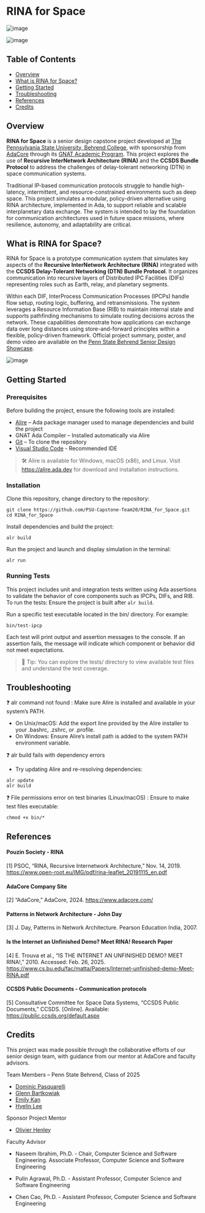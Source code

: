 # RINA for Space
![image](/RINA_Logo.png "Rina for Space Logo")

![image](/SponsorLogo.png "Sponsor - AdaCore Logo")

## Table of Contents
- [Overview](#overview)
- [What is RINA for Space?](#what-is-rina-for-space)
- [Getting Started](#getting-started)
- [Troubleshooting](#troubleshooting)
- [References](#references)
- [Credits](#credits)

## Overview

**RINA for Space** is a senior design capstone project developed at [The Pennsylvania State University, Behrend College](https://behrend.psu.edu/), with sponsorship from [AdaCore](https://www.adacore.com/) through its [GNAT Academic Program](https://github.com/GNAT-Academic-Program). This project explores the use of **Recursive InterNetwork Architecture (RINA)** and the **CCSDS Bundle Protocol** to address the challenges of delay-tolerant networking (DTN) in space communication systems.

Traditional IP-based communication protocols struggle to handle high-latency, intermittent, and resource-constrained environments such as deep space. This project simulates a modular, policy-driven alternative using RINA architecture, implemented in Ada, to support reliable and scalable interplanetary data exchange. The system is intended to lay the foundation for communication architectures used in future space missions, where resilience, autonomy, and adaptability are critical.


## What is RINA for Space?

RINA for Space is a prototype communication system that simulates key aspects of the **Recursive InterNetwork Architecture (RINA)** integrated with the **CCSDS Delay-Tolerant Networking (DTN) Bundle Protocol**. It organizes communication into recursive layers of Distributed IPC Facilities (DIFs) representing roles such as Earth, relay, and planetary segments.

Within each DIF, InterProcess Communication Processes (IPCPs) handle flow setup, routing logic, buffering, and retransmissions. The system leverages a Resource Information Base (RIB) to maintain internal state and supports pathfinding mechanisms to simulate routing decisions across the network. These capabilities demonstrate how applications can exchange data over long distances using store-and-forward principles within a flexible, policy-driven framework. Official project summary, poster, and demo video are available on the [Penn State Behrend Senior Design Showcase](https://sites.psu.edu/behrendseniordesign/2025/04/26/rina-for-space/).

![image](/demo.gif "System simulation image") 

## Getting Started
### Prerequisites
Before building the project, ensure the following tools are installed:
* [Alire](https://alire.ada.dev/) – Ada package manager used to manage dependencies and build the project
* GNAT Ada Compiler – Installed automatically via Alire
* [Git](https://git-scm.com/) – To clone the repository
* [Visual Studio Code](https://code.visualstudio.com/) - Recommended IDE
> 🛠️ Alire is available for Windows, macOS (x86), and Linux. Visit https://alire.ada.dev for download and installation instructions.

### Installation
Clone this repository, change directory to the repository:
```
git clone https://github.com/PSU-Capstone-Team20/RINA_for_Space.git
cd RINA_for_Space
```
Install dependencies and build the project:
``` 
alr build
```
Run the project and launch and display simulation in the terminal:
``` 
alr run
```
### Running Tests
This project includes unit and integration tests written using Ada assertions to validate the behavior of core components such as IPCPs, DIFs, and RIB. To run the tests: Ensure the project is built after ```alr build```.

Run a specific test executable located in the bin/ directory. For example:
```
bin/test-ipcp
```
Each test will print output and assertion messages to the console. If an assertion fails, the message will indicate which component or behavior did not meet expectations.
> 🧪 Tip: You can explore the tests/ directory to view available test files and understand the test coverage.

## Troubleshooting
❓ alr command not found : Make sure Alire is installed and available in your system’s PATH.
* On Unix/macOS: Add the export line provided by the Alire installer to your .bashrc, .zshrc, or .profile.
* On Windows: Ensure Alire’s install path is added to the system PATH environment variable.

❓ alr build fails with dependency errors
* Try updating Alire and re-resolving dependencies:
```
alr update
alr build
```
❓ File permissions error on test binaries (Linux/macOS) : Ensure to make test files executable:
```
chmod +x bin/*
```

## References

#### Pouzin Society - RINA
[1] PSOC, “RINA, Recursive Internetwork Architecture,” Nov. 14, 2019. https://www.open-root.eu/IMG/pdf/rina-leaflet_20191115_en.pdf

#### AdaCore Company Site
[2] “AdaCore,” AdaCore, 2024. https://www.adacore.com/

#### Patterns in Network Architecture - John Day
[3] J. Day, Patterns in Network Architecture. Pearson Education India, 2007.

#### Is the Internet an Unfinished Demo? Meet RINA! Research Paper
[4] E. Trouva et al., “IS THE INTERNET AN UNFINISHED DEMO? MEET RINA!,” 2010. Accessed: Feb. 26, 2025. https://www.cs.bu.edu/fac/matta/Papers/Internet-unfinished-demo-Meet-RINA.pdf

#### CCSDS Public Documents - Communication protocols
[5] Consultative Committee for Space Data Systems, “CCSDS Public Documents,” CCSDS. [Online]. Available: https://public.ccsds.org/default.aspx

## Credits

This project was made possible through the collaborative efforts of our senior design team, with guidance from our mentor at AdaCore and faculty advisors.

Team Members – Penn State Behrend, Class of 2025
* [Dominic Pasquarelli](https://github.com/dominic24515)
* [Glenn Bartkowiak](https://github.com/Glennkabob)
* [Emily Kan](https://github.com/emilyyankan)
* [Hyelin Lee](https://github.com/mashimelo)

Sponsor Project Mentor
* [Olivier Henley](https://github.com/ohenley)

Faculty Advisor
* Naseem Ibrahim, Ph.D. - Chair, Computer Science and Software Engineering. Associate Professor, Computer Science and Software Engineering

* Pulin Agrawal, Ph.D. - Assistant Professor, Computer Science and Software Engineering

* Chen Cao, Ph.D. - Assistant Professor, Computer Science and Software Engineering

